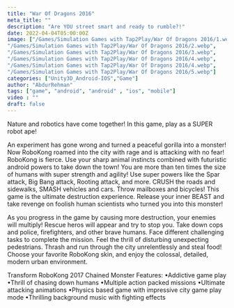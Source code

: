 ```yaml
---
title: "War Of Dragons 2016"
meta_title: ""
description: "Are YOU street smart and ready to rumble?!"
date: 2022-04-04T05:00:00Z
image: ["/Games/Simulation Games with Tap2Play/War Of Dragons 2016/1.webp",
"/Games/Simulation Games with Tap2Play/War Of Dragons 2016/2.webp",
"/Games/Simulation Games with Tap2Play/War Of Dragons 2016/3.webp",
"/Games/Simulation Games with Tap2Play/War Of Dragons 2016/4.webp",
"/Games/Simulation Games with Tap2Play/War Of Dragons 2016/4.webp",
"/Games/Simulation Games with Tap2Play/War Of Dragons 2016/5.webp"]
categories: ["Unity3D_Android-IOS","Game"]
author: "AbdurRehman"
tags: ["game", "android", "android" , "ios", "mobile"]
video : ""
draft: false
---
```


Nature and robotics have come together! In this game, play as a SUPER robot ape!

An experiment has gone wrong and turned a peaceful gorilla into a monster! Now RoboKong roamed into the city with rage and is attacking with no fear! RoboKong is fierce. Use your sharp animal instincts combined with futuristic android powers to take down the town! You are more than ten times the size of humans with super strength and agility! Use super powers like the Spar attack, Big Bang attack, Rooting attack, and more. CRUSH the roads and sidewalks, SMASH vehicles and cars. Throw mailboxes and bicycles! This game is the ultimate destruction experience. Release your inner BEAST and take revenge on foolish human scientists who turned you into this monster!

As you progress in the game by causing more destruction, your enemies will multiply! Rescue heros will appear and try to stop you. Take down cops and police, firefighters, and other brave humans. Face different challenging tasks to complete the mission. Feel the thrill of disturbing unexpecting pedestrians. Thrash and run through the city unrelentlessly and steal food! Choose your favorite RoboKong skin, and enjoy the colossal, detailed, modern urban environment.


Transform RoboKong 2017 Chained Monster Features:
•Addictive game play
•Thrill of chasing down humans
•Multiple action packed missions
•Ultimate attacking animations
•Physics based game with impressive city game play mode
•Thrilling background music with fighting effects
